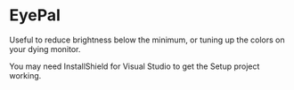 # EyePal

Useful to reduce brightness below the minimum, or tuning up the colors on your dying monitor.

You may need InstallShield for Visual Studio to get the Setup project working.
